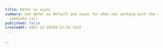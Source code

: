 ```yaml
---
title: Defer vs async
summary: Use defer as default and async for when not working with the dom an
  imediate call
published: false
createdAt: 2023-12-18T09:13:14.143Z
---
```

...